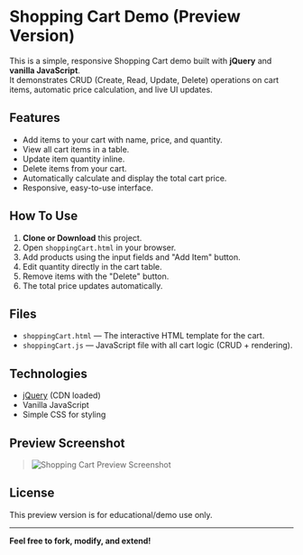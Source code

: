 # Shopping Cart Demo (Preview Version)

This is a simple, responsive Shopping Cart demo built with **jQuery** and **vanilla JavaScript**.  
It demonstrates CRUD (Create, Read, Update, Delete) operations on cart items, automatic price calculation, and live UI updates.

## Features

- Add items to your cart with name, price, and quantity.
- View all cart items in a table.
- Update item quantity inline.
- Delete items from your cart.
- Automatically calculate and display the total cart price.
- Responsive, easy-to-use interface.

## How To Use

1. **Clone or Download** this project.
2. Open `shoppingCart.html` in your browser.
3. Add products using the input fields and "Add Item" button.
4. Edit quantity directly in the cart table.
5. Remove items with the "Delete" button.
6. The total price updates automatically.

## Files

- `shoppingCart.html` — The interactive HTML template for the cart.
- `shoppingCart.js` — JavaScript file with all cart logic (CRUD + rendering).

## Technologies

- [jQuery](https://jquery.com/) (CDN loaded)
- Vanilla JavaScript
- Simple CSS for styling

## Preview Screenshot

> ![Shopping Cart Preview Screenshot](https://user-images.githubusercontent.com/your-placeholder/screenshot.png)

## License

This preview version is for educational/demo use only.

---

**Feel free to fork, modify, and extend!**
